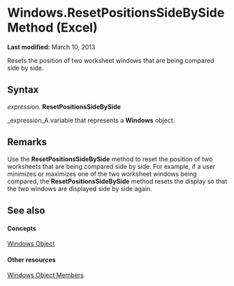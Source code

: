 
# Windows.ResetPositionsSideBySide Method (Excel)

 **Last modified:** March 10, 2013

Resets the position of two worksheet windows that are being compared side by side.

## Syntax

 _expression_. **ResetPositionsSideBySide**

 _expression_A variable that represents a  **Windows** object.


## Remarks

Use the  **ResetPositionsSideBySide** method to reset the position of two worksheets that are being compared side by side. For example, if a user minimizes or maximizes one of the two worksheet windows being compared, the **ResetPositionsSideBySide** method resets the display so that the two windows are displayed side by side again.


## See also


#### Concepts


 [Windows Object](d5d0e3c9-9132-469c-d033-d29397dacd77.md)
#### Other resources


 [Windows Object Members](849cac73-05bf-d9ec-9474-340ae2052a3d.md)
